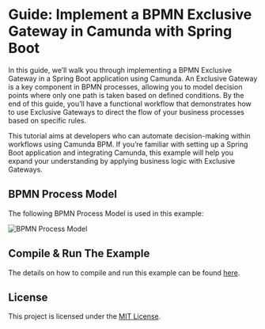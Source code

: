 # Guide: Implement a BPMN Exclusive Gateway in Camunda with Spring Boot
In this guide, we’ll walk you through implementing a BPMN Exclusive Gateway in a Spring Boot application using Camunda.
An Exclusive Gateway is a key component in BPMN processes, allowing you to model decision points where only one path is
taken based on defined conditions. By the end of this guide, you’ll have a functional workflow that demonstrates how to
use Exclusive Gateways to direct the flow of your business processes based on specific rules.

This tutorial aims at developers who can automate decision-making within workflows using Camunda BPM. If you’re familiar
with setting up a Spring Boot application and integrating Camunda, this example will help you expand your understanding
by applying business logic with Exclusive Gateways.

## BPMN Process Model
The following BPMN Process Model is used in this example:

![BPMN Process Model](#)

## Compile & Run The Example
The details on how to compile and run this example can be found [here](#).

## License
This project is licensed under the [MIT License](../../LICENSE).